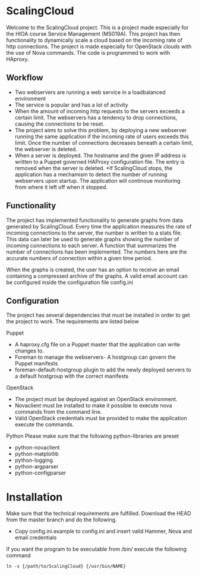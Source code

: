 ScalingCloud
====================

Welcome to the ScalingCloud project. This is a project made especially for the HIOA course Service Management (MS019A). 
This project has then functionality to dynamically scale a cloud based on the incoming rate of http connections. 
The project is made especially for OpenStack clouds with the use of Nova commands. The code is programmed to work with HAproxy.

Workflow
-----------

* Two webservers are running a web service in a loadbalanced environment
* The service is popular and has a lot of activity 
* When the amount of incoming http requests to the servers exceeds a certain limit. 
The webservers has a tendency to drop connections, causing the connections to be reset. 
* The project aims to solve this problem, by deploying a new webserver running the same application if the incoming rate of users 
exceeds this limit. Once the number of connections decreases beneath a certain limit, the webserver is deleted. 
* When a server is deployed. The hostname and the given IP address is written to a Puppet governed HAProxy configuration file. 
The entry is removed when the server is deleted. 
*If ScalingCloud stops, the application has a mechamism to detect the number of running webservers upon startup. The application will continoue monitoring
from where it left off when it stopped. 

Functionality 
---------------

The project has implemented functionality to generate graphs from data generated by ScalingCloud. 
Every time the application measures the rate of incoming connections to the server, the number is written to a stats file. This 
data can later be used to generate graphs showing the number of incoming connections to each server. A function that summarizes the number of connections has
been implemented. The numbers here are the accurate numbers of connection within a given time period. 

When the graphs is created, the user has an option to receive an email containing a compressed archive of the graphs. A valid email account can be configured 
inside the configuration file config.ini



Configuration
-----------

The project has several dependencies that must be installed in order to get the project to work. The requirements are listed below 

Puppet
* A haproxy.cfg file on a Puppet master that the application can write changes to. 
* Foreman to manage the webservers- A hostgroup can govern the Puppet manifests
* foreman-default-hostgroup plugin to add the newly deployed servers to a default hostgroup with the correct manifests

OpenStack 
* The project must be deployed against an OpenStack environment. 
* Novaclient must be installed to make it possible to execute nova commands from the command line. 
* Valid OpenStack credentials must be provided to make the application execute the commands. 

Python 
Please make sure that the following python-libraries are preset
* python-novaclient
* python-matplotlib
* python-logging
* python-argparser
* python-configparser

Installation
==================

Make sure that the technical requirements are fulfilled. 
Download the HEAD from the master branch and do the following.

* Copy config.ini.example to config.ini and insert valid Hammer, Nova and email credentials

If you want the program to be executable from /bin/ execute the following command 

    ln -s {/path/to/ScalingCloud} {/usr/bin/NAME}



